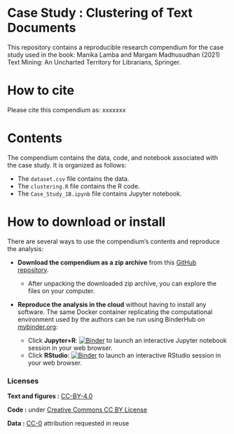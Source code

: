 # Case Study : Clustering of Text Documents

This repository contains a reproducible research compendium for the case study used in the book:
Manika Lamba and Margam Madhusudhan (2021) Text Mining: An Uncharted Territory for Librarians, Springer.

# How to cite
Please cite this compendium as: xxxxxxx

# Contents
The compendium contains the data, code, and notebook associated with the case study. It is organized as follows:

  - The `dataset.csv` file contains the data.
  - The `clustering.R` file contains the R code.
  - The `Case_Study_1B.ipynb` file contains Jupyter notebook.

# How to download or install
There are several ways to use the compendium’s contents and reproduce
the analysis:

  - **Download the compendium as a zip archive** from this [GitHub
    repository](https://github.com/textmining-utl/chapter1/archive/master.zip).
    
      - After unpacking the downloaded zip archive, you can explore the
        files on your computer.

  - **Reproduce the analysis in the cloud** without having to install
    any software. The same Docker container replicating the
    computational environment used by the authors can be run using
    BinderHub on [mybinder.org](https://mybinder.org/):
    
      - Click
        **Jupyter+R**: [![Binder](http://mybinder.org/badge_logo.svg)](http://mybinder.org/v2/gh/textmining-utl/chapter1/master?filepath=Case_Study_1B.ipynb) to launch an                           interactive Jupyter notebook session in your web browser.
      - Click
        **RStudio**: [![Binder](http://mybinder.org/badge_logo.svg)](http://mybinder.org/v2/gh/textmining-utl/chapter1/master?urlpath=rstudio)
        to launch an interactive RStudio session in your web browser.

### Licenses

**Text and figures :**
[CC-BY-4.0](http://creativecommons.org/licenses/by/4.0/)

**Code :** under [Creative Commons CC BY License](https://creativecommons.org/licenses/by/4.0/)

**Data :** [CC-0](http://creativecommons.org/publicdomain/zero/1.0/)
attribution requested in reuse


